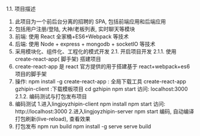 1.1. 项目描述
1) 此项目为一个前后台分离的招聘的 SPA, 包括前端应用和后端应用
2) 包括用户注册/登陆, 大神/老板列表, 实时聊天等模块
3) 前端: 使用 React 全家桶+ES6+Webpack 等技术
4) 后端: 使用 Node + express + mongodb + socketIO 等技术
5) 采用模块化、组件化、工程化的模式开发
2.1. 开启项目开发
2.1.1. 使用 create-react-app( 脚手架) 搭建项目
1) create-react-app 是 react 官方提供的用于搭建基于 react+webpack+es6 项目的脚手架
2) 操作:
npm install -g create-react-app : 全局下载工具
create-react-app gzhipin-client :下载模板项目
cd gzhipin
npm start
访问: localhost:3000
2.1.2. 编码测试与打包发布项目
1) 编码测试
1.进入lingjoyzhipin-client
npm install
npm start
访问: http://localhost:3000
2.进入lingjoyzhipin-server
npm start
编码, 自动编译打包刷新(live-reload), 查看效果
2) 打包发布
npm run build
npm install -g serve
serve build

 
